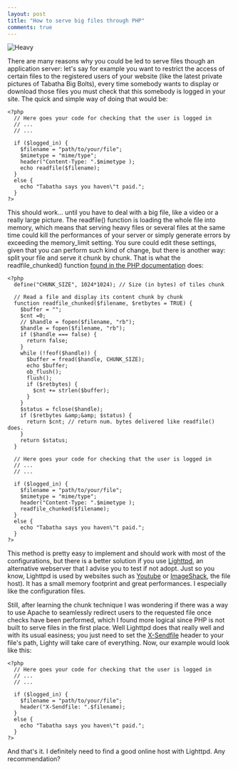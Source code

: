 ```yaml
---
layout: post
title: "How to serve big files through PHP"
comments: true
---
```


![Heavy](/files/heavy.png)

There are many reasons why you could be led to serve files though an application server: let's say for example you want to restrict the access of certain files to the registered users of your website (like the latest private pictures of Tabatha Big Bolts), every time somebody wants to display or download those files you must check that this somebody is logged in your site. The quick and simple way of doing that would be:

    <?php
      // Here goes your code for checking that the user is logged in
      // ...
      // ...
    
      if ($logged_in) {
        $filename = "path/to/your/file";
        $mimetype = "mime/type";
        header("Content-Type: ".$mimetype );
        echo readfile($filename);
      }
      else {
        echo "Tabatha says you haven\"t paid.";
      }
    ?>

This should work... until you have to deal with a big file, like a video or a really large picture. The readfile() function is loading the whole file into memory, which means that serving heavy files or several files at the same time could kill the performances of your server or simply generate errors by exceeding the memory_limit setting. You sure could edit these settings, given that you can perform such kind of change, but there is another way: split your file and serve it chunk by chunk. That is what the readfile_chunked() function [found in the PHP documentation](http://cn2.php.net/manual/en/function.readfile.php#48683) does:

    <?php
      define("CHUNK_SIZE", 1024*1024); // Size (in bytes) of tiles chunk
    
      // Read a file and display its content chunk by chunk
      function readfile_chunked($filename, $retbytes = TRUE) {
        $buffer = "";
        $cnt =0;
        // $handle = fopen($filename, "rb");
        $handle = fopen($filename, "rb");
        if ($handle === false) {
          return false;
        }
        while (!feof($handle)) {
          $buffer = fread($handle, CHUNK_SIZE);
          echo $buffer;
          ob_flush();
          flush();
          if ($retbytes) {
            $cnt += strlen($buffer);
          }
        }
        $status = fclose($handle);
        if ($retbytes &amp;&amp; $status) {
          return $cnt; // return num. bytes delivered like readfile() does.
        }
        return $status;
      }
    
      // Here goes your code for checking that the user is logged in
      // ...
      // ...
      
      if ($logged_in) {
        $filename = "path/to/your/file";
        $mimetype = "mime/type";
        header("Content-Type: ".$mimetype );
        readfile_chunked($filename);
      }
      else {
        echo "Tabatha says you haven\"t paid.";
      }
    ?>

This method is pretty easy to implement and should work with most of the configurations, but there is a better solution if you use [Lighttpd](http://www.lighttpd.net/), an alternative webserver that I advise you to test if not adopt. Just so you know, Lighttpd is used by websites such as [Youtube](http://youtube.com) or [ImageShack](http://imageshack.us), the file host). It has a small memory footprint and great performances. I especially like the configuration files.

Still, after learning the chunk technique I was wondering if there was a way to use Apache to seamlessly redirect users to the requested file once checks have been performed, which I found more logical since PHP is not built to serve files in the first place. Well Lighttpd does that really well and with its usual easiness; you just need to set the [X-Sendfile](http://trac.lighttpd.net/trac/wiki/Docs%3AModFastCGI#options) header to your file's path, Lighty will take care of everything. Now, our example would look like this:

    <?php
      // Here goes your code for checking that the user is logged in
      // ...
      // ...
    
      if ($logged_in) {
        $filename = "path/to/your/file";
        header("X-Sendfile: ".$filename);
      }
      else {
        echo "Tabatha says you haven\"t paid.";
      }
    ?>

And that's it. I definitely need to find a good online host with Lighttpd. Any recommendation?